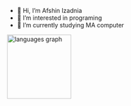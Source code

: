 - 👋 Hi, I’m Afshin Izadnia
- 👀 I’m interested in programing
- 🌱 I’m currently studying MA computer

<div alig="left">
  <img src="https://github-readme-stats.vercel.app/api/top-langs?username=izadnia&locale=en&hide_title=false&layout=compact&card_width=320&langs_count=5&hide_border=true&theme=transparent" height='150' alt="languages graph">
</div>
<!---
izadnia/izadnia is a ✨ special ✨ repository because its `README.md` (this file) appears on your GitHub profile.
You can click the Preview link to take a look at your changes.
--->

